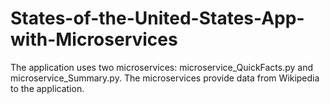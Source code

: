 # States-of-the-United-States-App-with-Microservices
The application uses two microservices: microservice_QuickFacts.py and microservice_Summary.py.
The microservices provide data from Wikipedia to the application.
